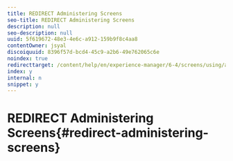 ```yaml
---
title: REDIRECT Administering Screens
seo-title: REDIRECT Administering Screens
description: null
seo-description: null
uuid: 5f619672-48e3-4e6c-a912-159b9f8c4aa8
contentOwner: jsyal
discoiquuid: 8396f57d-bcd4-45c9-a2b6-49e762065c6e
noindex: true
redirecttarget: /content/help/en/experience-manager/6-4/screens/using/administering-screens
index: y
internal: n
snippet: y
---
```


# REDIRECT Administering Screens{#redirect-administering-screens}

